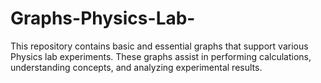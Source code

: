 # Graphs-Physics-Lab-
This repository contains basic and essential graphs that support various Physics lab experiments. These graphs assist in performing calculations, understanding concepts, and analyzing experimental results.
